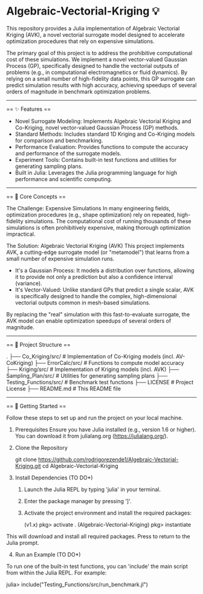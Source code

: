 # Algebraic-Vectorial-Kriging 💡

This repository provides a Julia implementation of Algebraic Vectorial Kriging (AVK), a novel vectorial surrogate model designed to accelerate optimization procedures that rely on expensive simulations.

The primary goal of this project is to address the prohibitive computational cost of these simulations. We implement a novel vector-valued Gaussian Process (GP), specifically designed to handle the vectorial outputs of problems (e.g., in computational electromagnetics or fluid dynamics). By relying on a small number of high-fidelity data points, this GP surrogate can predict simulation results with high accuracy, achieving speedups of several orders of magnitude in benchmark optimization problems.

---------------------------------

== ✨ Features ==

* Novel Surrogate Modeling: Implements Algebraic Vectorial Kriging and Co-Kriging, novel vector-valued Gaussian Process (GP) methods.
* Standard Methods: Includes standard 1D Kriging and Co-Kriging models for comparison and benchmarking.
* Performance Evaluation: Provides functions to compute the accuracy and performance of the surrogate models.
* Experiment Tools: Contains built-in test functions and utilities for generating sampling plans.
* Built in Julia: Leverages the Julia programming language for high performance and scientific computing.

---------------------------------

== 🧠 Core Concepts ==

The Challenge: Expensive Simulations
In many engineering fields, optimization procedures (e.g., shape optimization) rely on repeated, high-fidelity simulations. The computational cost of running thousands of these simulations is often prohibitively expensive, making thorough optimization impractical.

The Solution: Algebraic Vectorial Kriging (AVK)
This project implements AVK, a cutting-edge surrogate model (or "metamodel") that learns from a small number of expensive simulation runs.
* It's a Gaussian Process: It models a distribution over functions, allowing it to provide not only a prediction but also a confidence interval (variance).
* It's Vector-Valued: Unlike standard GPs that predict a single scalar, AVK is specifically designed to handle the complex, high-dimensional vectorial outputs common in mesh-based simulations.

By replacing the "real" simulation with this fast-to-evaluate surrogate, the AVK model can enable optimization speedups of several orders of magnitude.

---------------------------------

== 📂 Project Structure ==

.
├── Co_Kriging/src/         # Implementation of Co-Kriging models (incl. AV-CoKriging)
├── ErrorCalc/src/          # Functions to compute model accuracy
├── Kriging/src/            # Implementation of Kriging models (incl. AVK)
├── Sampling_Plan/src/      # Utilities for generating sampling plans
├── Testing_Functions/src/  # Benchmark test functions
├── LICENSE                 # Project License
├── README.md               # This README file

---------------------------------

== 🚀 Getting Started ==

Follow these steps to set up and run the project on your local machine.

1. Prerequisites
Ensure you have Julia installed (e.g., version 1.6 or higher). You can download it from julialang.org (https://julialang.org/).

2. Clone the Repository

   git clone https://github.com/rodrigorezende1/Algebraic-Vectorial-Kriging.git
   cd Algebraic-Vectorial-Kriging

3. Install Dependencies (TO DO*)

   1. Launch the Julia REPL by typing 'julia' in your terminal.
   2. Enter the package manager by pressing ']'.
   3. Activate the project environment and install the required packages:

      (v1.x) pkg> activate .
      (Algebraic-Vectorial-Kriging) pkg> instantiate

This will download and install all required packages. Press <backspace> to return to the Julia prompt.

4. Run an Example (TO DO*)

To run one of the built-in test functions, you can 'include' the main script from within the Julia REPL. For example:

   julia> include("Testing_Functions/src/run_benchmark.jl")

